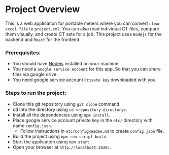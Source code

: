 # Project Overview
This is a web application for portable meters where you can convert `clean excel file` to `project.xml`. You can also read individual CT files, compare them visually, and create CT sets for a job. This project uses `Nodejs` for the backend and `React` for the frontend. 

### Prerequisites:
- You should have [Nodejs](https://nodejs.org/en/) installed on your machine.
- You need a `Google service account` for this app. So that you can share files via google drive.
- You need google service account `Private key` downloaded with you.

### Steps to run the project:
- Clone this git repository using `git clone` command.
- cd into the directory using `cd <repository directory>`.
- Install all the dependencies using `npm install`.
- Place google service account private key in the `etc/` directory with name `config.json`. 
  - Follow instructions in `etc/ConfigReadme.md` to create `config.json` file.
- Build the project using `npm run-script build`.
- Start the application using `npm start`.
- Open your browser at `http://localhost:3030/`.
